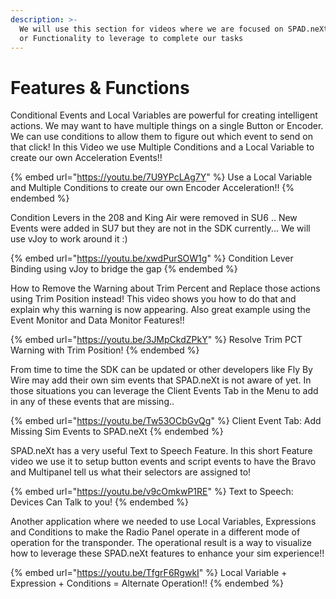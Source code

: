 ```yaml
---
description: >-
  We will use this section for videos where we are focused on SPAD.neXt Features
  or Functionality to leverage to complete our tasks
---
```


# Features & Functions

Conditional Events and Local Variables are powerful for creating intelligent actions.  We may want to have multiple things on a single Button or Encoder.  We can use conditions to allow them to figure out which event to send on that click!  In this Video we use Multiple Conditions and a Local Variable to create our own Acceleration Events!!

{% embed url="https://youtu.be/7U9YPcLAg7Y" %}
Use a Local Variable and Multiple Conditions to create our own Encoder Acceleration!!
{% endembed %}

Condition Levers in the 208 and King Air were removed in SU6 ..  New Events were added in SU7 but they are not in the SDK currently... We will use vJoy to work around it :)

{% embed url="https://youtu.be/xwdPurSOW1g" %}
Condition Lever Binding using vJoy to bridge the gap
{% endembed %}

How to Remove the Warning about Trim Percent and Replace those actions using Trim Position instead!  This video shows you how to do that and explain why this warning is now appearing.  Also great example using the Event Monitor and Data Monitor Features!! &#x20;

{% embed url="https://youtu.be/3JMpCkdZPkY" %}
Resolve Trim PCT Warning with Trim Position!
{% endembed %}

From time to time the SDK can be updated or other developers like Fly By Wire may add their own sim events that SPAD.neXt is not aware of yet.  In those situations you can leverage the Client Events Tab in the Menu to add in any of these events that are missing..

{% embed url="https://youtu.be/Tw53OCbGvQg" %}
Client Event Tab: Add Missing Sim Events to SPAD.neXt
{% endembed %}

SPAD.neXt has a very useful Text to Speech Feature.  In this short Feature video we use it to setup button events and script events to have the Bravo and Multipanel tell us what their selectors are assigned to!

{% embed url="https://youtu.be/v9cOmkwP1RE" %}
Text to Speech: Devices Can Talk to you!
{% endembed %}

Another application where we needed to use Local Variables, Expressions and Conditions to make the Radio Panel operate in a different mode of operation for the transponder.  The operational result is a way to visualize how to leverage these SPAD.neXt features to enhance your sim experience!!

{% embed url="https://youtu.be/TfgrF6RgwkI" %}
Local Variable + Expression + Conditions = Alternate Operation!!
{% endembed %}
